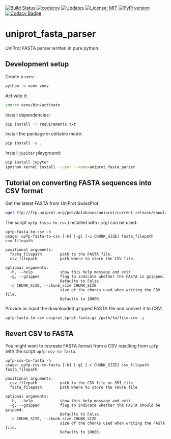 [![Build Status](https://travis-ci.org/drugilsberg/uniprot_fasta_parser.svg?branch=master)](https://travis-ci.org/drugilsberg/uniprot_fasta_parser)
[![codecov](https://codecov.io/gh/drugilsberg/uniprot_fasta_parser/branch/master/graph/badge.svg)](https://codecov.io/gh/drugilsberg/uniprot_fasta_parser)
[![Updates](https://pyup.io/repos/github/drugilsberg/uniprot_fasta_parser/shield.svg)](https://pyup.io/repos/github/drugilsberg/uniprot_fasta_parser/)
[![License: MIT](https://img.shields.io/badge/License-MIT-yellow.svg)](https://opensource.org/licenses/MIT)
[![PyPI version](https://badge.fury.io/py/upfp.svg)](https://badge.fury.io/py/upfp)
[![Codacy Badge](https://api.codacy.com/project/badge/Grade/0ef7d17b52b443c593bf151e85c9d800)](https://www.codacy.com/app/drugilsberg/uniprot_fasta_parser?utm_source=github.com&amp;utm_medium=referral&amp;utm_content=drugilsberg/uniprot_fasta_parser&amp;utm_campaign=Badge_Grade)
# uniprot_fasta_parser

UniProt FASTA parser written in pure python.

## Development setup

Create a `venv`:

```sh
python -m venv venv
```

Activate it:

```sh
source venv/bin/activate
```

Install dependencies:

```sh
pip install -r requirements.txt
```

Install the package in editable mode:

```sh
pip install -e .
```

Install `jupiter` playground:

```sh
pip install jupyter
ipython kernel install --user --name=uniprot_fasta_parser
```

## Tutorial on converting FASTA sequences into CSV format

Get the latest FASTA from UniProt SwissProt:

```sh
wget ftp://ftp.uniprot.org/pub/databases/uniprot/current_release/knowledgebase/complete/uniprot_sprot.fasta.gz
```

The script `upfp-fasta-to-csv` (installed with `upfp`) can be used.

```console
upfp-fasta-to-csv -h
usage: upfp-fasta-to-csv [-h] [-g] [-c CHUNK_SIZE] fasta_filepath csv_filepath

positional arguments:
  fasta_filepath        path to the FASTA file.
  csv_filepath          path where to store the CSV file.

optional arguments:
  -h, --help            show this help message and exit
  -g, --gzipped         flag to indicate whether the FASTA is gzipped.
                        Defaults to False.
  -c CHUNK_SIZE, --chunk_size CHUNK_SIZE
                        size of the chunks used when writing the CSV file.
                        Defaults to 10000.
```

Provide as input the downloaded gzipped FASTA file and convert it to CSV:

```sh
upfp-fasta-to-csv uniprot_sprot.fasta.gz /path/to/file.csv -g
```

## Revert CSV to FASTA

You might want to recreate FASTA format from a CSV resulting from `upfp` with the script `upfp-csv-to-fasta`.

```console
upfp-csv-to-fasta -h  
usage: upfp-csv-to-fasta [-h] [-g] [-c CHUNK_SIZE] csv_filepath fasta_filepath

positional arguments:
  csv_filepath          path to the CSV file or SMI file.
  fasta_filepath        path where to store the FASTA file

optional arguments:
  -h, --help            show this help message and exit
  -g, --gzipped         flag to indicate whether the FASTA should be gzipped.
                        Defaults to False.
  -c CHUNK_SIZE, --chunk_size CHUNK_SIZE
                        size of the chunks used when writing the FASTA file.
                        Defaults to 10000.
```